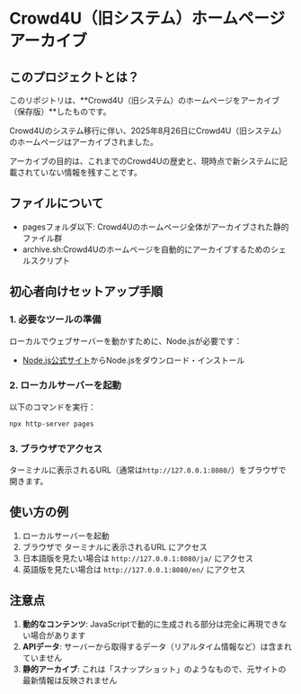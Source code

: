 # Crowd4U（旧システム）ホームページアーカイブ

## このプロジェクトとは？

このリポジトリは、**Crowd4U（旧システム）のホームページをアーカイブ（保存版）**したものです。

Crowd4Uのシステム移行に伴い、2025年8月26日にCrowd4U（旧システム）のホームページはアーカイブされました。

アーカイブの目的は、これまでのCrowd4Uの歴史と、現時点で新システムに記載されていない情報を残すことです。

## ファイルについて

- pagesフォルダ以下:  Crowd4Uのホームページ全体がアーカイブされた静的ファイル群
- archive.sh:Crowd4Uのホームページを自動的にアーカイブするためのシェルスクリプト

## 初心者向けセットアップ手順

### 1. 必要なツールの準備
ローカルでウェブサーバーを動かすために、Node.jsが必要です：
- [Node.js公式サイト](https://nodejs.org/)からNode.jsをダウンロード・インストール


### 2. ローカルサーバーを起動
以下のコマンドを実行：
```bash
npx http-server pages
```

### 3. ブラウザでアクセス
ターミナルに表示されるURL（通常は`http://127.0.0.1:8080/`）をブラウザで開きます。

## 使い方の例

1. ローカルサーバーを起動
2. ブラウザで ターミナルに表示されるURL にアクセス
3. 日本語版を見たい場合は `http://127.0.0.1:8080/ja/` にアクセス
4. 英語版を見たい場合は `http://127.0.0.1:8080/en/` にアクセス

## 注意点

1. **動的なコンテンツ**: JavaScriptで動的に生成される部分は完全に再現できない場合があります
2. **APIデータ**: サーバーから取得するデータ（リアルタイム情報など）は含まれていません
3. **静的アーカイブ**: これは「スナップショット」のようなもので、元サイトの最新情報は反映されません
